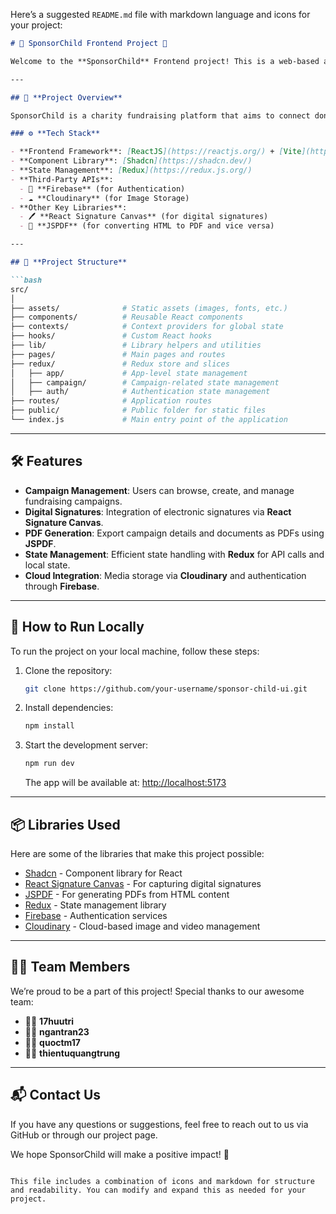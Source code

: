 Here’s a suggested `README.md` file with markdown language and icons for your project:

```markdown
# 🌟 SponsorChild Frontend Project 🌟

Welcome to the **SponsorChild** Frontend project! This is a web-based application built using the **ReactJS Framework** as part of our graduation thesis. The goal of this project is to create an intuitive and responsive interface for a fundraising campaign platform dedicated to helping children in need. 🎯

---

## 🚀 **Project Overview**

SponsorChild is a charity fundraising platform that aims to connect donors with various campaigns supporting children. This frontend project is responsible for the user interface and handling API calls to the backend.

### ⚙️ **Tech Stack**

- **Frontend Framework**: [ReactJS](https://reactjs.org/) + [Vite](https://vitejs.dev/)
- **Component Library**: [Shadcn](https://shadcn.dev/)
- **State Management**: [Redux](https://redux.js.org/)
- **Third-Party APIs**:
  - 🔑 **Firebase** (for Authentication)
  - ☁️ **Cloudinary** (for Image Storage)
- **Other Key Libraries**:
  - 🖊️ **React Signature Canvas** (for digital signatures)
  - 📝 **JSPDF** (for converting HTML to PDF and vice versa)

---

## 📂 **Project Structure**

```bash
src/
│
├── assets/              # Static assets (images, fonts, etc.)
├── components/          # Reusable React components
├── contexts/            # Context providers for global state
├── hooks/               # Custom React hooks
├── lib/                 # Library helpers and utilities
├── pages/               # Main pages and routes
├── redux/               # Redux store and slices
│   ├── app/             # App-level state management
│   ├── campaign/        # Campaign-related state management
│   ├── auth/            # Authentication state management
├── routes/              # Application routes
├── public/              # Public folder for static files
└── index.js             # Main entry point of the application
```

---

## 🛠️ **Features**

- **Campaign Management**: Users can browse, create, and manage fundraising campaigns.
- **Digital Signatures**: Integration of electronic signatures via **React Signature Canvas**.
- **PDF Generation**: Export campaign details and documents as PDFs using **JSPDF**.
- **State Management**: Efficient state handling with **Redux** for API calls and local state.
- **Cloud Integration**: Media storage via **Cloudinary** and authentication through **Firebase**.

---

## 🚀 **How to Run Locally**

To run the project on your local machine, follow these steps:

1. Clone the repository:

   ```bash
   git clone https://github.com/your-username/sponsor-child-ui.git
   ```

2. Install dependencies:

   ```bash
   npm install
   ```

3. Start the development server:

   ```bash
   npm run dev
   ```

   The app will be available at: [http://localhost:5173](http://localhost:5173)

---

## 📦 **Libraries Used**

Here are some of the libraries that make this project possible:

- [Shadcn](https://shadcn.dev/) - Component library for React
- [React Signature Canvas](https://www.npmjs.com/package/react-signature-canvas) - For capturing digital signatures
- [JSPDF](https://github.com/parallax/jsPDF) - For generating PDFs from HTML content
- [Redux](https://redux.js.org/) - State management library
- [Firebase](https://firebase.google.com/) - Authentication services
- [Cloudinary](https://cloudinary.com/) - Cloud-based image and video management

---

## 🧑‍💻 **Team Members**

We’re proud to be a part of this project! Special thanks to our awesome team:

- 🧑‍💻 **17huutri**
- 👩‍💻 **ngantran23**
- 👨‍💻 **quoctm17**
- 👨‍💻 **thientuquangtrung**

---

## 📬 **Contact Us**

If you have any questions or suggestions, feel free to reach out to us via GitHub or through our project page.

We hope SponsorChild will make a positive impact! 🙌

```

This file includes a combination of icons and markdown for structure and readability. You can modify and expand this as needed for your project.
